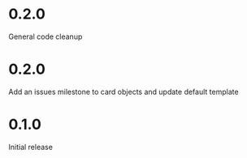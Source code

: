 # 0.2.0

General code cleanup

# 0.2.0

Add an issues milestone to card objects and update default template

# 0.1.0

Initial release
